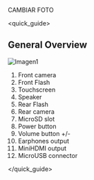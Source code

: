 CAMBIAR FOTO

<quick_guide> 

## General Overview

![Imagen1](http://static.energysistem.com/images/manuals/42238/55d31624c5499.jpg)

1. Front camera
2. Front Flash
3. Touchscreen
4. Speaker
5. Rear Flash
6. Rear camera
7. MicroSD slot
8. Power button
9. Volume button +/-
10. Earphones output
11. MiniHDMI output
12. MicroUSB connector

</quick_guide>
